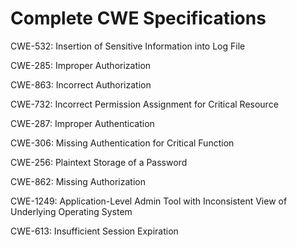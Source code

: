 

# Complete CWE Specifications

CWE-532: Insertion of Sensitive Information into Log File

CWE-285: Improper Authorization

CWE-863: Incorrect Authorization

CWE-732: Incorrect Permission Assignment for Critical Resource

CWE-287: Improper Authentication

CWE-306: Missing Authentication for Critical Function

CWE-256: Plaintext Storage of a Password

CWE-862: Missing Authorization

CWE-1249: Application-Level Admin Tool with Inconsistent View of Underlying Operating System

CWE-613: Insufficient Session Expiration